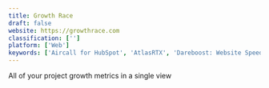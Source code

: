 ```yaml
---
title: Growth Race
draft: false 
website: https://growthrace.com
classification: ['']
platform: ['Web']
keywords: ['Aircall for HubSpot', 'AtlasRTX', 'Dareboost: Website Speed Comparison', 'DashMetrics', 'FinalBoard', 'Google Analytics', 'GrowthBot', 'HR Cloud Workmates', 'Hotjar', 'HubSpot Growth Stack', 'HubSpot for Startups', 'Notion for Android', 'Notion.so', 'Numerics', 'Retro Analytics', 'Sidekick by Hubspot', 'Startup Metrics Dashboard', 'Treo', 'freeboard']
---
```

All of your project growth metrics in a single view